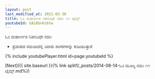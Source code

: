 ```yaml
---
layout: post
last_modified_at: 2021-03-30
title: ಓಂ ಮಹಾರ್ಣವ ನಿಪನವಿಧೇ ನಮಃ ೧೧ ಟೈಮ್ಸ್
youtubeId: GA18bnHi6tw
---
```

 
 
 ಓಂ ಮಹಾರ್ಣವ ನಿಪನವಿಧೇ ನಮಃ  
 
 -  ಪ್ರವಾಹದ ಸಮಯದಲ್ಲಿ ಯಾರು ಸಾಗರಗಳನ್ನು ಕುಡಿಯುತ್ತಾರೆ 
 
  
 
  
 
 
 
 
 
 


{% include youtubePlayer.html id=page.youtubeId %}
 
[Next]({{ site.baseurl }}{% link  split1/_posts/2014-08-14-ಓಂ ಮೂಲ್ಯ ನಮಃ ೧೧ ಟೈಮ್ಸ್.md%})
 
